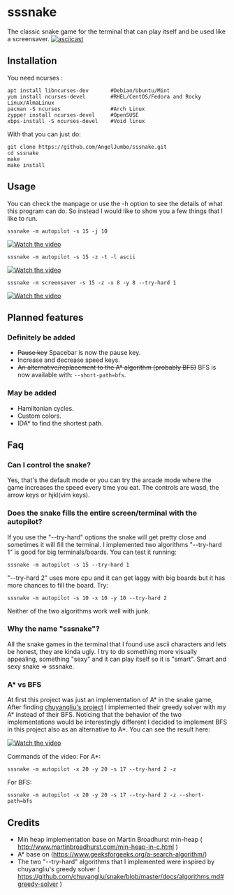 # sssnake
The classic snake game for the terminal that can play itself and be used like a screensaver.
[![asciicast](https://asciinema.org/a/477685.svg)](https://asciinema.org/a/477685)
## Installation

You need ncurses :

```
apt install libncurses-dev       #Debian/Ubuntu/Mint
yum install ncurses-devel        #RHEL/CentOS/Fedora and Rocky Linux/AlmaLinux
pacman -S ncurses                #Arch Linux
zypper install ncurses-devel     #OpenSUSE 
xbps-install -S ncurses-devel    #Void linux
```

With that you can just do:


```
git clone https://github.com/AngelJumbo/sssnake.git
cd sssnake
make
make install
```


## Usage

You can check the manpage or use the -h option to see the details of what this program can do.
So instead I would like to show you a few things that I like to run.

```
sssnake -m autopilot -s 15 -j 10
```

[![Watch the video](https://img.youtube.com/vi/qNDcn5tdyno/mqdefault.jpg)](https://youtu.be/qNDcn5tdyno)

```
sssnake -m autopilot -s 15 -z -t -l ascii
```

[![Watch the video](https://img.youtube.com/vi/XTS2CXHzBjA/mqdefault.jpg)](https://youtu.be/XTS2CXHzBjA)


```
sssnake -m screensaver -s 15 -z -x 8 -y 8 --try-hard 1
```

[![Watch the video](https://img.youtube.com/vi/oh4CK8wPU-4/mqdefault.jpg)](https://youtu.be/oh4CK8wPU-4)



## Planned features 

### Definitely be added
  - ~~Pause key~~ Spacebar is now the pause key.
  - Increase and decrease speed keys.
  - ~~An alternative/replacement to the A\* algorithm (probably BFS)~~ BFS is now available with: `--short-path=bfs`.
### May be added
  - Hamiltonian cycles.
  - Custom colors.
  - IDA\* to find the shortest path. 

## Faq

### Can I control the snake?
  Yes, that's the default mode or you can try the arcade mode where the game increases the speed every time you eat.
  The controls are wasd, the arrow keys or hjkl(vim keys).

### Does the snake fills the entire screen/terminal with the autopilot?
  If you use the "--try-hard" options the snake will get pretty close and sometimes it will fill the terminal.
  I implemented two algorithms "--try-hard 1" is good for big terminals/boards. You can test it running:
  ```
  sssnake -m autopilot -s 15 --try-hard 1
  ```

  "--try-hard 2" uses more cpu and it can get laggy with big boards but it has more chances to fill the board. Try:
  ```
  sssnake -m autopilot -s 10 -x 10 -y 10 --try-hard 2
  ```
  Neither of the two algorithms work well with junk.

### Why the name "sssnake"?
   All the snake games in the terminal that I found use ascii characters and lets be honest, they are kinda ugly. 
   I try to do something more visually appealing, something "sexy" and it can play itself so it is "smart". 
   Smart and sexy snake => sssnake.
### A\* vs BFS
   At first this project was just an implementation of A\* in the snake game, After finding [chuyangliu's project](https://github.com/chuyangliu/snake/) I implemented their greedy solver with my A\* instead of their BFS. Noticing that the behavior of the two implementations would be interestingly different I decided to implement BFS in this project also as an alternative to A\*.
You can see the result here:

[![Watch the video](https://img.youtube.com/vi/I1QOw_iDIB8/hqdefault.jpg)](https://youtu.be/I1QOw_iDIB8)

Commands of the video:
For A\*:
```
sssnake -m autopilot -x 20 -y 20 -s 17 --try-hard 2 -z
```
For BFS:
```
sssnake -m autopilot -x 20 -y 20 -s 17 --try-hard 2 -z --short-path=bfs
```


## Credits

- Min heap implementation base on Martin Broadhurst min-heap ( http://www.martinbroadhurst.com/min-heap-in-c.html ) 
- A\* base on (https://www.geeksforgeeks.org/a-search-algorithm/)
- The two "--try-hard" algorithms that I implemented were inspired by chuyangliu's greedy solver ( https://github.com/chuyangliu/snake/blob/master/docs/algorithms.md#greedy-solver )
